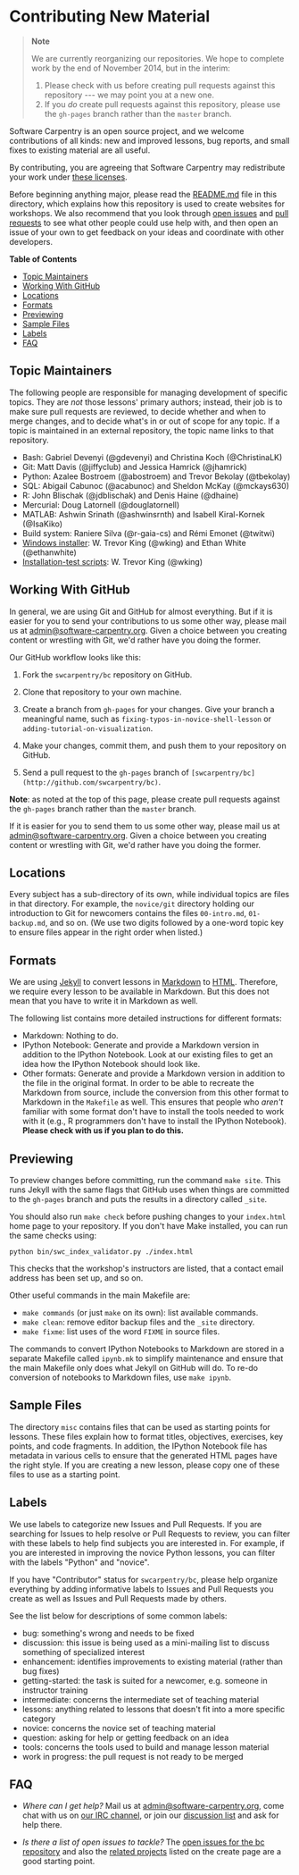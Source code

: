 Contributing New Material
=========================

> **Note**
>
> We are currently reorganizing our repositories.
> We hope to complete work by the end of November 2014,
> but in the interim:
>
> 1. Please check with us before creating pull requests against this repository ---
>    we may point you at a new one.
> 2. If you *do* create pull requests against this repository,
>    please use the `gh-pages` branch rather than the `master` branch.

Software Carpentry is an open source project,
and we welcome contributions of all kinds:
new and improved lessons,
bug reports,
and small fixes to existing material are all useful.

By contributing,
you are agreeing that Software Carpentry may redistribute your work under
[these licenses](LICENSE.md).

Before beginning anything major,
please read the [README.md](README.md) file in this directory,
which explains how this repository is used to create websites for workshops.
We also recommend that you look through [open issues](https://github.com/swcarpentry/bc/issues)
and [pull requests](https://github.com/swcarpentry/bc/pulls) to see what other people could use help with,
and then open an issue of your own to get feedback on your ideas and coordinate with other developers.

**Table of Contents**

*   [Topic Maintainers](#topic-maintainers)
*   [Working With GitHub](#working-with-github)  
*   [Locations](#locations)
*   [Formats](#formats)
*   [Previewing](#previewing)
*   [Sample Files](#sample-files)
*   [Labels](#labels)
*   [FAQ](#faq)

Topic Maintainers
-----------------

The following people are responsible for managing development of specific topics.
They are *not* those lessons' primary authors;
instead,
their job is to make sure pull requests are reviewed,
to decide whether and when to merge changes,
and to decide what's in or out of scope for any topic.
If a topic is maintained in an external repository,
the topic name links to that repository.

*   Bash: Gabriel Devenyi (@gdevenyi) and Christina Koch (@ChristinaLK)
*   Git: Matt Davis (@jiffyclub) and Jessica Hamrick (@jhamrick)
*   Python: Azalee Bostroem (@abostroem) and Trevor Bekolay (@tbekolay)
*   SQL: Abigail Cabunoc (@acabunoc) and Sheldon McKay (@mckays630)
*   R: John Blischak (@jdblischak) and Denis Haine (@dhaine)
*   Mercurial: Doug Latornell (@douglatornell)
*   MATLAB: Ashwin Srinath (@ashwinsrnth) and Isabell Kiral-Kornek (@IsaKiko)
*   Build system: Raniere Silva (@r-gaia-cs) and Rémi Emonet (@twitwi)
*   [Windows installer][windows-installer]:
    W. Trevor King (@wking) and Ethan White (@ethanwhite)
*   [Installation-test scripts][installation-test]: W. Trevor King (@wking)

Working With GitHub
-------------------

In general, we are using Git and GitHub for almost everything.
But if it is easier for you to send your contributions to us some other way,
please mail us at
[admin@software-carpentry.org](mailto:admin@software-carpentry.org).
Given a choice between you creating content or wrestling with Git,
we'd rather have you doing the former.

Our GitHub workflow looks like this:

1.  Fork the `swcarpentry/bc` repository on GitHub.

2.  Clone that repository to your own machine.

3.  Create a branch from `gh-pages` for your changes.
    Give your branch a meaningful name,
    such as `fixing-typos-in-novice-shell-lesson`
    or `adding-tutorial-on-visualization`.

4.  Make your changes, commit them, and push them to your repository on GitHub.

5.  Send a pull request to the `gh-pages` branch of `[swcarpentry/bc](http://github.com/swcarpentry/bc)`.

**Note**: as noted at the top of this page,
please create pull requests against the `gh-pages` branch
rather than the `master` branch.

If it is easier for you to send them to us some other way,
please mail us at
[admin@software-carpentry.org](mailto:admin@software-carpentry.org).
Given a choice between you creating content or wrestling with Git,
we'd rather have you doing the former.

Locations
---------

Every subject has a sub-directory of its own,
while individual topics are files in that directory.
For example,
the `novice/git` directory holding our introduction to Git for newcomers
contains the files
`00-intro.md`,
`01-backup.md`,
and so on.
(We use two digits followed by a one-word topic key
to ensure files appear in the right order when listed.)

Formats
-------

We are using [Jekyll](https://en.wikipedia.org/wiki/Jekyll_%28software%29)
to convert lessons in [Markdown](https://en.wikipedia.org/wiki/Markdown)
to [HTML](https://en.wikipedia.org/wiki/HTML).
Therefore, we require every lesson to be available in Markdown.
But this does not mean that you have to write it in Markdown as well.

The following list contains more detailed instructions for different formats:

*   Markdown: Nothing to do.
*   IPython Notebook: Generate and provide a Markdown version in addition
    to the IPython Notebook.
    Look at our existing files to get an idea how the IPython Notebook
    should look like.
*   Other formats: Generate and provide a Markdown version in addition
    to the file in the original format.
    In order to be able to recreate the Markdown from source,
    include the conversion from this other format to Markdown
    in the `Makefile` as well. This ensures that people who *aren't* familiar
    with some format don't have to install the tools needed to work with it
    (e.g., R programmers don't have to install the IPython Notebook).
    **Please check with us if you plan to do this.**

Previewing
----------

To preview changes before committing,
run the command `make site`.
This runs Jekyll with the same flags that GitHub uses when things are committed to the `gh-pages` branch
and puts the results in a directory called `_site`.

You should also run `make check` before pushing changes to your `index.html` home page
to your repository.
If you don't have Make installed,
you can run the same checks using:

~~~
python bin/swc_index_validator.py ./index.html
~~~

This checks that the workshop's instructors are listed,
that a contact email address has been set up,
and so on.

Other useful commands in the main Makefile are:

*   `make commands` (or just `make` on its own): list available commands.
*   `make clean`: remove editor backup files and the `_site` directory.
*   `make fixme`: list uses of the word `FIXME` in source files.

The commands to convert IPython Notebooks to Markdown
are stored in a separate Makefile called `ipynb.mk`
to simplify maintenance
and ensure that the main Makefile only does what Jekyll on GitHub will do.
To re-do conversion of notebooks to Markdown files,
use `make ipynb`.

Sample Files
------------

The directory `misc` contains files that can be used as starting points for lessons.
These files explain how to format titles,
objectives,
exercises,
key points,
and code fragments.
In addition,
the IPython Notebook file has metadata in various cells
to ensure that the generated HTML pages have the right style.
If you are creating a new lesson,
please copy one of these files to use as a starting point.

Labels
------

We use labels to categorize new Issues and Pull Requests. If you are searching
for Issues to help resolve or Pull Requests to review, you can filter with these
labels to help find subjects you are interested in. For example, if you are
interested in improving the novice Python lessons, you can filter with the
labels "Python" and "novice".

If you have "Contributor" status for `swcarpentry/bc`, please help organize
everything by adding informative labels to Issues and Pull Requests you create
as well as Issues and Pull Requests made by others.

See the list below for descriptions of some common labels:

*   bug: something's wrong and needs to be fixed
*   discussion: this issue is being used as a mini-mailing list to discuss something of specialized interest
*   enhancement: identifies improvements to existing material (rather than bug fixes)
*   getting-started: the task is suited for a newcomer, e.g. someone in instructor training
*   intermediate: concerns the intermediate set of teaching material
*   lessons: anything related to lessons that doesn't fit into a more specific category
*   novice: concerns the novice set of teaching material
*   question: asking for help or getting feedback on an idea
*   tools: concerns the tools used to build and manage lesson material
*   work in progress: the pull request is not ready to be merged

FAQ
---

*   *Where can I get help?*
    Mail us at [admin@software-carpentry.org](mailto:admin@software-carpentry.org),
    come chat with us on [our IRC channel](irc://moznet/sciencelab),
    or join our [discussion list](http://software-carpentry.org/pages/discuss.html)
    and ask for help there.

*   *Is there a list of open issues to tackle?*
    The [open issues for the bc repository](https://github.com/swcarpentry/bc/issues)
    and also the [related projects](http://www.software-carpentry.org/pages/create.html#related)
    listed on the create page are a good starting point.

[windows-installer]: https://github.com/swcarpentry/windows-installer
[installation-test]: http://git.tremily.us/?p=swc-setup-installation-test.git
